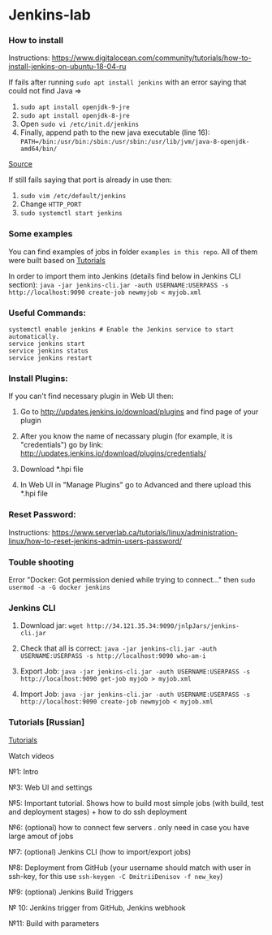 # Jenkins-lab

### How to install

Instructions: https://www.digitalocean.com/community/tutorials/how-to-install-jenkins-on-ubuntu-18-04-ru

If fails after running `sudo apt install jenkins` with an error saying that could not find Java =>

1. `sudo apt install openjdk-9-jre`
2. `sudo apt install openjdk-8-jre`
3. Open `sudo vi /etc/init.d/jenkins`
4. Finally, append path to the new java executable (line 16): `PATH=/bin:/usr/bin:/sbin:/usr/sbin:/usr/lib/jvm/java-8-openjdk-amd64/bin/`

[Source](https://stackoverflow.com/questions/39621263/jenkins-fails-when-running-service-start-jenkins)

If still fails saying that port is already in use then: 
1. `sudo vim /etc/default/jenkins`
2. Change `HTTP_PORT`
3. `sudo systemctl start jenkins`

### Some examples

You can find examples of jobs in folder `examples in this repo`. All of them were built based on [Tutorials](https://www.youtube.com/watch?v=cyb10iplv7U&list=PLg5SS_4L6LYvQbMrSuOjTL1HOiDhUE_5a&ab_channel=ADV-IT)

In order to import them into Jenkins (details find below in Jenkins CLI section): 
`java -jar jenkins-cli.jar -auth USERNAME:USERPASS -s http://localhost:9090 create-job newmyjob < myjob.xml`


### Useful Commands:
```
systemctl enable jenkins # Enable the Jenkins service to start automatically.
service jenkins start
service jenkins status
service jenkins restart
```

### Install Plugins:

If you can't find necessary plugin in Web UI then:

1) Go to http://updates.jenkins.io/download/plugins and find page of your plugin

2) After you know the name of necassary plugin (for example, it is "credentials") go by link: http://updates.jenkins.io/download/plugins/credentials/

3) Download *.hpi file

4) In Web UI in "Manage Plugins" go to Advanced and there upload this *.hpi file

### Reset Password: 

Instructions: https://www.serverlab.ca/tutorials/linux/administration-linux/how-to-reset-jenkins-admin-users-password/

### Touble shooting

Error "Docker: Got permission denied while trying to connect..." then  `sudo usermod -a -G docker jenkins`

### Jenkins CLI

1. Download jar: `wget http://34.121.35.34:9090/jnlpJars/jenkins-cli.jar`

2. Check that all is correct: `java -jar jenkins-cli.jar -auth USERNAME:USERPASS -s http://localhost:9090 who-am-i`

3. Export Job: `java -jar jenkins-cli.jar -auth USERNAME:USERPASS -s http://localhost:9090 get-job myjob > myjob.xml`

4. Import Job: `java -jar jenkins-cli.jar -auth USERNAME:USERPASS -s http://localhost:9090 create-job newmyjob < myjob.xml`

### Tutorials [Russian]

[Tutorials](https://www.youtube.com/watch?v=cyb10iplv7U&list=PLg5SS_4L6LYvQbMrSuOjTL1HOiDhUE_5a&ab_channel=ADV-IT)

Watch videos 

№1: Intro

№3: Web UI and settings 

№5: Important tutorial. Shows how to build most simple jobs (with build, test and deployment stages) + how to do ssh deployment

№6: (optional) how to connect few servers . only need in case you have large amout of jobs

№7: (optional) Jenkins CLI (how to import/export jobs)

№8: Deployment from GitHub (your username should match with user in ssh-key, for this use `ssh-keygen -C DmitriiDenisov -f new_key`)

№9: (optional) Jenkins Build Triggers

№ 10: Jenkins trigger from GitHub, Jenkins webhook

№11: Build with parameters
